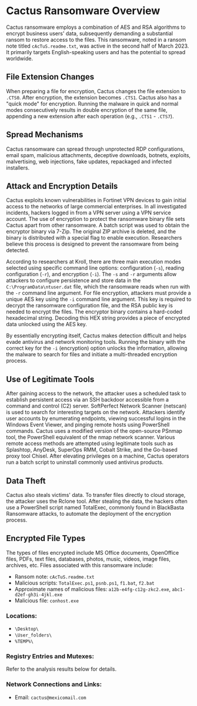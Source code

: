 # Cactus Ransomware Overview

Cactus ransomware employs a combination of AES and RSA algorithms to encrypt business users' data, subsequently demanding a substantial ransom to restore access to the files. This ransomware, noted in a ransom note titled `cAcTuS.readme.txt`, was active in the second half of March 2023. It primarily targets English-speaking users and has the potential to spread worldwide.

## File Extension Changes

When preparing a file for encryption, Cactus changes the file extension to `.CTS0`. After encryption, the extension becomes `.CTS1`. Cactus also has a "quick mode" for encryption. Running the malware in quick and normal modes consecutively results in double encryption of the same file, appending a new extension after each operation (e.g., `.CTS1` - `.CTS7`).

## Spread Mechanisms

Cactus ransomware can spread through unprotected RDP configurations, email spam, malicious attachments, deceptive downloads, botnets, exploits, malvertising, web injections, fake updates, repackaged and infected installers.

## Attack and Encryption Details

Cactus exploits known vulnerabilities in Fortinet VPN devices to gain initial access to the networks of large commercial enterprises. In all investigated incidents, hackers logged in from a VPN server using a VPN service account. The use of encryption to protect the ransomware binary file sets Cactus apart from other ransomware. A batch script was used to obtain the encryptor binary via 7-Zip. The original ZIP archive is deleted, and the binary is distributed with a special flag to enable execution. Researchers believe this process is designed to prevent the ransomware from being detected.

According to researchers at Kroll, there are three main execution modes selected using specific command line options: configuration (`-s`), reading configuration (`-r`), and encryption (`-i`). The `-s` and `-r` arguments allow attackers to configure persistence and store data in the `C:\ProgramData\ntuser.dat` file, which the ransomware reads when run with the `-r` command line argument. For file encryption, attackers must provide a unique AES key using the `-i` command line argument. This key is required to decrypt the ransomware configuration file, and the RSA public key is needed to encrypt the files. The encryptor binary contains a hard-coded hexadecimal string. Decoding this HEX string provides a piece of encrypted data unlocked using the AES key.

By essentially encrypting itself, Cactus makes detection difficult and helps evade antivirus and network monitoring tools. Running the binary with the correct key for the `-i` (encryption) option unlocks the information, allowing the malware to search for files and initiate a multi-threaded encryption process.

## Use of Legitimate Tools

After gaining access to the network, the attacker uses a scheduled task to establish persistent access via an SSH backdoor accessible from a command and control (C2) server. SoftPerfect Network Scanner (netscan) is used to search for interesting targets on the network. Attackers identify user accounts by enumerating endpoints, viewing successful logins in the Windows Event Viewer, and pinging remote hosts using PowerShell commands. Cactus uses a modified version of the open-source PSnmap tool, the PowerShell equivalent of the nmap network scanner. Various remote access methods are attempted using legitimate tools such as Splashtop, AnyDesk, SuperOps RMM, Cobalt Strike, and the Go-based proxy tool Chisel. After elevating privileges on a machine, Cactus operators run a batch script to uninstall commonly used antivirus products.

## Data Theft

Cactus also steals victims' data. To transfer files directly to cloud storage, the attacker uses the Rclone tool. After stealing the data, the hackers often use a PowerShell script named TotalExec, commonly found in BlackBasta Ransomware attacks, to automate the deployment of the encryption process.

## Encrypted File Types

The types of files encrypted include MS Office documents, OpenOffice files, PDFs, text files, databases, photos, music, videos, image files, archives, etc. Files associated with this ransomware include:

- Ransom note: `cAcTuS.readme.txt`
- Malicious scripts: `TotalExec.ps1`, `psnb.ps1`, `f1.bat`, `f2.bat`
- Approximate names of malicious files: `a12b-e4fg-c12g-zkc2.exe`, `abc1-d2ef-gh3i-4jkl.exe`
- Malicious file: `conhost.exe`

### Locations:

- `\Desktop\`
- `\User_folders\`
- `%TEMP%\`

### Registry Entries and Mutexes:

Refer to the analysis results below for details.

### Network Connections and Links:

- Email: `cactus@mexicomail.com`

